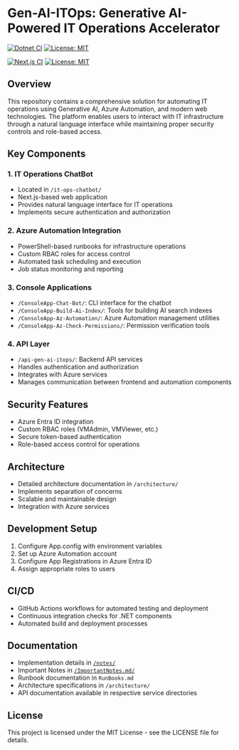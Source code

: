 # Gen-AI-ITOps: Generative AI-Powered IT Operations Accelerator
[![Dotnet CI](https://github.com/Rickcau/gen-ai-itops/actions/workflows/dotnet-ci.yml/badge.svg)](https://github.com/Rickcau/gen-ai-itops/actions/workflows/dotnet-ci.yml) [![License: MIT](https://img.shields.io/badge/License-MIT-yellow.svg)](https://opensource.org/licenses/MIT)

[![Next.js CI](https://github.com/Rickcau/gen-ai-itops/actions/workflows/nextjs-ci.yml/badge.svg)](https://github.com/Rickcau/gen-ai-itops/actions/workflows/nextjs-ci.yml)
[![License: MIT](https://img.shields.io/badge/License-MIT-yellow.svg)](https://opensource.org/licenses/MIT)
## Overview
This repository contains a comprehensive solution for automating IT operations using Generative AI, Azure Automation, and modern web technologies. The platform enables users to interact with IT infrastructure through a natural language interface while maintaining proper security controls and role-based access.

## Key Components

### 1. IT Operations ChatBot
- Located in `/it-ops-chatbot/`
- Next.js-based web application
- Provides natural language interface for IT operations
- Implements secure authentication and authorization

### 2. Azure Automation Integration
- PowerShell-based runbooks for infrastructure operations
- Custom RBAC roles for access control
- Automated task scheduling and execution
- Job status monitoring and reporting

### 3. Console Applications
- `/ConsoleApp-Chat-Bot/`: CLI interface for the chatbot
- `/ConsoleApp-Build-Ai-Index/`: Tools for building AI search indexes
- `/ConsoleApp-Az-Automation/`: Azure Automation management utilities
- `/ConsoleApp-Az-Check-Permissions/`: Permission verification tools

### 4. API Layer
- `/api-gen-ai-itops/`: Backend API services
- Handles authentication and authorization
- Integrates with Azure services
- Manages communication between frontend and automation components

## Security Features
- Azure Entra ID integration
- Custom RBAC roles (VMAdmin, VMViewer, etc.)
- Secure token-based authentication
- Role-based access control for operations

## Architecture
- Detailed architecture documentation in `/architecture/`
- Implements separation of concerns
- Scalable and maintainable design
- Integration with Azure services

## Development Setup
1. Configure App.config with environment variables
2. Set up Azure Automation account
3. Configure App Registrations in Azure Entra ID
4. Assign appropriate roles to users

## CI/CD
- GitHub Actions workflows for automated testing and deployment
- Continuous integration checks for .NET components
- Automated build and deployment processes

## Documentation
- Implementation details in [`/notes/`](./notes)
- Important Notes in [`/ImportantNotes.md/`](./notes/ImportantNotes.md)
- Runbook documentation in `RunBooks.md`
- Architecture specifications in `/architecture/`
- API documentation available in respective service directories

## License
This project is licensed under the MIT License - see the LICENSE file for details. 
